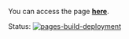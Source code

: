 You can access the page <a href="https://dimas-prates.github.io/destiny-reveal/" target="_blank"><strong>here</strong></a>.

Status: [![pages-build-deployment](https://github.com/dimas-prates/destiny-reveal/actions/workflows/pages/pages-build-deployment/badge.svg?branch=main&event=status)](https://github.com/dimas-prates/destiny-reveal/actions/workflows/pages/pages-build-deployment)

